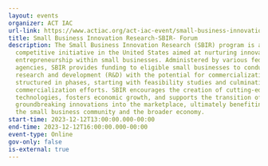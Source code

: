 ```yaml
---
layout: events
organizer: ACT IAC
url-link: https://www.actiac.org/act-iac-event/small-business-innovation-research-sbir-forum
title: Small Business Innovation Research-SBIR- Forum
description: The Small Business Innovation Research (SBIR) program is a highly
  competitive initiative in the United States aimed at nurturing innovation and
  entrepreneurship within small businesses. Administered by various federal
  agencies, SBIR provides funding to eligible small businesses to conduct
  research and development (R&D) with the potential for commercialization. It's
  structured in phases, starting with feasibility studies and culminating in
  commercialization efforts. SBIR encourages the creation of cutting-edge
  technologies, fosters economic growth, and supports the transition of
  groundbreaking innovations into the marketplace, ultimately benefiting both
  the small business community and the broader economy.
start-time: 2023-12-12T13:00:00.000-00:00
end-time: 2023-12-12T16:00:00.000-00:00
event-type: Online
gov-only: false
is-external: true
---
```

